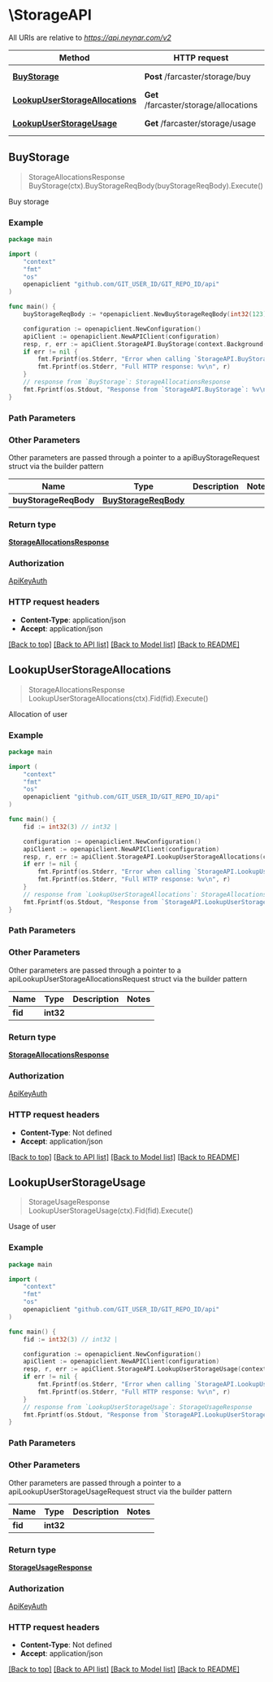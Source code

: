 # \StorageAPI

All URIs are relative to *https://api.neynar.com/v2*

Method | HTTP request | Description
------------- | ------------- | -------------
[**BuyStorage**](StorageAPI.md#BuyStorage) | **Post** /farcaster/storage/buy | Buy storage
[**LookupUserStorageAllocations**](StorageAPI.md#LookupUserStorageAllocations) | **Get** /farcaster/storage/allocations | Allocation of user
[**LookupUserStorageUsage**](StorageAPI.md#LookupUserStorageUsage) | **Get** /farcaster/storage/usage | Usage of user



## BuyStorage

> StorageAllocationsResponse BuyStorage(ctx).BuyStorageReqBody(buyStorageReqBody).Execute()

Buy storage



### Example

```go
package main

import (
	"context"
	"fmt"
	"os"
	openapiclient "github.com/GIT_USER_ID/GIT_REPO_ID/api"
)

func main() {
	buyStorageReqBody := *openapiclient.NewBuyStorageReqBody(int32(123)) // BuyStorageReqBody | 

	configuration := openapiclient.NewConfiguration()
	apiClient := openapiclient.NewAPIClient(configuration)
	resp, r, err := apiClient.StorageAPI.BuyStorage(context.Background()).BuyStorageReqBody(buyStorageReqBody).Execute()
	if err != nil {
		fmt.Fprintf(os.Stderr, "Error when calling `StorageAPI.BuyStorage``: %v\n", err)
		fmt.Fprintf(os.Stderr, "Full HTTP response: %v\n", r)
	}
	// response from `BuyStorage`: StorageAllocationsResponse
	fmt.Fprintf(os.Stdout, "Response from `StorageAPI.BuyStorage`: %v\n", resp)
}
```

### Path Parameters



### Other Parameters

Other parameters are passed through a pointer to a apiBuyStorageRequest struct via the builder pattern


Name | Type | Description  | Notes
------------- | ------------- | ------------- | -------------
 **buyStorageReqBody** | [**BuyStorageReqBody**](BuyStorageReqBody.md) |  | 

### Return type

[**StorageAllocationsResponse**](StorageAllocationsResponse.md)

### Authorization

[ApiKeyAuth](../README.md#ApiKeyAuth)

### HTTP request headers

- **Content-Type**: application/json
- **Accept**: application/json

[[Back to top]](#) [[Back to API list]](../README.md#documentation-for-api-endpoints)
[[Back to Model list]](../README.md#documentation-for-models)
[[Back to README]](../README.md)


## LookupUserStorageAllocations

> StorageAllocationsResponse LookupUserStorageAllocations(ctx).Fid(fid).Execute()

Allocation of user



### Example

```go
package main

import (
	"context"
	"fmt"
	"os"
	openapiclient "github.com/GIT_USER_ID/GIT_REPO_ID/api"
)

func main() {
	fid := int32(3) // int32 | 

	configuration := openapiclient.NewConfiguration()
	apiClient := openapiclient.NewAPIClient(configuration)
	resp, r, err := apiClient.StorageAPI.LookupUserStorageAllocations(context.Background()).Fid(fid).Execute()
	if err != nil {
		fmt.Fprintf(os.Stderr, "Error when calling `StorageAPI.LookupUserStorageAllocations``: %v\n", err)
		fmt.Fprintf(os.Stderr, "Full HTTP response: %v\n", r)
	}
	// response from `LookupUserStorageAllocations`: StorageAllocationsResponse
	fmt.Fprintf(os.Stdout, "Response from `StorageAPI.LookupUserStorageAllocations`: %v\n", resp)
}
```

### Path Parameters



### Other Parameters

Other parameters are passed through a pointer to a apiLookupUserStorageAllocationsRequest struct via the builder pattern


Name | Type | Description  | Notes
------------- | ------------- | ------------- | -------------
 **fid** | **int32** |  | 

### Return type

[**StorageAllocationsResponse**](StorageAllocationsResponse.md)

### Authorization

[ApiKeyAuth](../README.md#ApiKeyAuth)

### HTTP request headers

- **Content-Type**: Not defined
- **Accept**: application/json

[[Back to top]](#) [[Back to API list]](../README.md#documentation-for-api-endpoints)
[[Back to Model list]](../README.md#documentation-for-models)
[[Back to README]](../README.md)


## LookupUserStorageUsage

> StorageUsageResponse LookupUserStorageUsage(ctx).Fid(fid).Execute()

Usage of user



### Example

```go
package main

import (
	"context"
	"fmt"
	"os"
	openapiclient "github.com/GIT_USER_ID/GIT_REPO_ID/api"
)

func main() {
	fid := int32(3) // int32 | 

	configuration := openapiclient.NewConfiguration()
	apiClient := openapiclient.NewAPIClient(configuration)
	resp, r, err := apiClient.StorageAPI.LookupUserStorageUsage(context.Background()).Fid(fid).Execute()
	if err != nil {
		fmt.Fprintf(os.Stderr, "Error when calling `StorageAPI.LookupUserStorageUsage``: %v\n", err)
		fmt.Fprintf(os.Stderr, "Full HTTP response: %v\n", r)
	}
	// response from `LookupUserStorageUsage`: StorageUsageResponse
	fmt.Fprintf(os.Stdout, "Response from `StorageAPI.LookupUserStorageUsage`: %v\n", resp)
}
```

### Path Parameters



### Other Parameters

Other parameters are passed through a pointer to a apiLookupUserStorageUsageRequest struct via the builder pattern


Name | Type | Description  | Notes
------------- | ------------- | ------------- | -------------
 **fid** | **int32** |  | 

### Return type

[**StorageUsageResponse**](StorageUsageResponse.md)

### Authorization

[ApiKeyAuth](../README.md#ApiKeyAuth)

### HTTP request headers

- **Content-Type**: Not defined
- **Accept**: application/json

[[Back to top]](#) [[Back to API list]](../README.md#documentation-for-api-endpoints)
[[Back to Model list]](../README.md#documentation-for-models)
[[Back to README]](../README.md)

